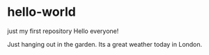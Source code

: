 # hello-world
just my first repository
Hello everyone!

Just hanging out in the garden. Its a great weather today in London.
